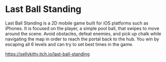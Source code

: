# Last Ball Standing

Last Ball Standing is a 2D mobile game built for iOS platforms such as iPhones. It is focused on the player, a simple pool ball, that swipes to move around the scene. Avoid obstacles, defeat enemies, and pick up chalk while navigating the map in order to reach the portal back to the hub. You win by escaping all 6 levels and can try to set best times in the game.

https://sellykitty.itch.io/last-ball-standing

